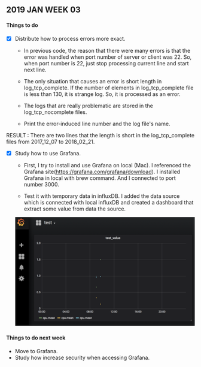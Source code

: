 ## 2019 JAN WEEK 03

#### Things to do

- [x] Distribute how to process errors more exact.

	- In previous code, the reason that there were many errors is that the error was handled when port number of server or client was 22.
	So, when port number is 22, just stop processing current line and start next line.

	- The only situation that causes an error is short length in log_tcp_complete.
	If the number of elements in log_tcp_complete file is less than 130, it is strange log. So, it is processed as an error.

	- The logs that are really problematic are stored in the log_tcp_nocomplete files.

	- Print the error-induced line number and the log file's name.

RESULT : There are two lines that the length is short in the log_tcp_complete files from 2017_12_07 to 2018_02_21.
 
- [x] Study how to use Grafana.

	- First, I try to install and use Grafana on local (Mac). I referenced the Grafana site(https://grafana.com/grafana/download). I installed Grafana in local with brew command. And I connected to port number 3000.

	- Test it with temporary data in influxDB. I added the data source which is connected with local influxDB and created a dashboard that extract some value from data the source.

	![test_grafana](./img/test.png)

#### Things to do next week

- Move to Grafana.
- Study how increase security when accessing Grafana.
